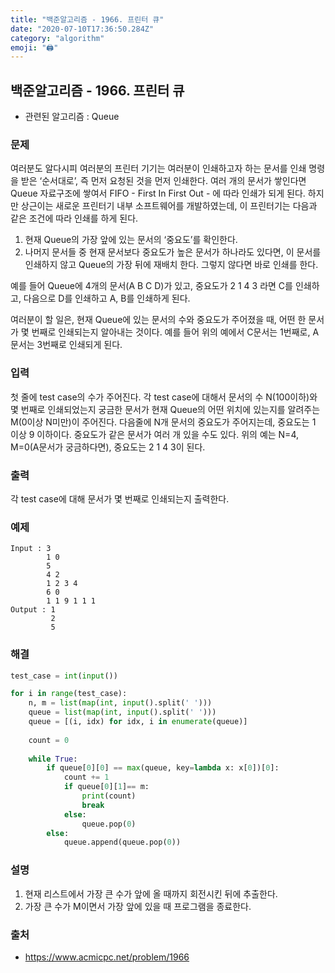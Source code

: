 ```yaml
---
title: "백준알고리즘 - 1966. 프린터 큐"
date: "2020-07-10T17:36:50.284Z"
category: "algorithm"
emoji: "🖨️"
---
```


## 백준알고리즘 - 1966. 프린터 큐

- 관련된 알고리즘 : Queue

### 문제

여러분도 알다시피 여러분의 프린터 기기는 여러분이 인쇄하고자 하는 문서를 인쇄 명령을 받은 ‘순서대로’, 즉 먼저 요청된 것을 먼저 인쇄한다. 여러 개의 문서가 쌓인다면 Queue 자료구조에 쌓여서 FIFO - First In First Out - 에 따라 인쇄가 되게 된다. 하지만 상근이는 새로운 프린터기 내부 소프트웨어를 개발하였는데, 이 프린터기는 다음과 같은 조건에 따라 인쇄를 하게 된다.

1. 현재 Queue의 가장 앞에 있는 문서의 ‘중요도’를 확인한다.
2. 나머지 문서들 중 현재 문서보다 중요도가 높은 문서가 하나라도 있다면, 이 문서를 인쇄하지 않고 Queue의 가장 뒤에 재배치 한다. 그렇지 않다면 바로 인쇄를 한다.

예를 들어 Queue에 4개의 문서(A B C D)가 있고, 중요도가 2 1 4 3 라면 C를 인쇄하고, 다음으로 D를 인쇄하고 A, B를 인쇄하게 된다.

여러분이 할 일은, 현재 Queue에 있는 문서의 수와 중요도가 주어졌을 때, 어떤 한 문서가 몇 번째로 인쇄되는지 알아내는 것이다. 예를 들어 위의 예에서 C문서는 1번째로, A문서는 3번째로 인쇄되게 된다.

### 입력

첫 줄에 test case의 수가 주어진다. 각 test case에 대해서 문서의 수 N(100이하)와 몇 번째로 인쇄되었는지 궁금한 문서가 현재 Queue의 어떤 위치에 있는지를 알려주는 M(0이상 N미만)이 주어진다. 다음줄에 N개 문서의 중요도가 주어지는데, 중요도는 1 이상 9 이하이다. 중요도가 같은 문서가 여러 개 있을 수도 있다. 위의 예는 N=4, M=0(A문서가 궁금하다면), 중요도는 2 1 4 3이 된다.

### 출력

각 test case에 대해 문서가 몇 번째로 인쇄되는지 출력한다.

### 예제

```
Input : 3
        1 0
        5
        4 2
        1 2 3 4
        6 0
        1 1 9 1 1 1
Output : 1
         2
         5
```

### 해결

```python
test_case = int(input())

for i in range(test_case):
    n, m = list(map(int, input().split(' ')))
    queue = list(map(int, input().split(' ')))
    queue = [(i, idx) for idx, i in enumerate(queue)]
    
    count = 0
    
    while True:
        if queue[0][0] == max(queue, key=lambda x: x[0])[0]:
            count += 1
            if queue[0][1]== m:
                print(count)
                break
            else:
                queue.pop(0)
        else:
            queue.append(queue.pop(0))
```

### 설명

1. 현재 리스트에서 가장 큰 수가 앞에 올 때까지 회전시킨 뒤에 추출한다.
2. 가장 큰 수가 M이면서 가장 앞에 있을 때 프로그램을 종료한다.

### 출처

- https://www.acmicpc.net/problem/1966

